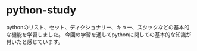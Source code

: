 # python-study
pythonのリスト、セット、ディクショナリー、キュー、スタックなどの基本的な機能を学習しました。
今回の学習を通してpythonに関しての基本的な知識が付いたと感じています。
